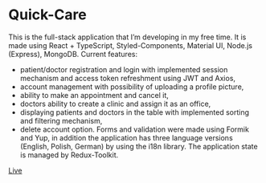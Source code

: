 # Quick-Care

This is the full-stack application that I’m developing in my free time. It is made using React + TypeScript, Styled-Components, Material UI, Node.js (Express), MongoDB. 
Current features:
- patient/doctor registration and login with implemented session mechanism and access token refreshment using JWT and Axios,
- account management with possibility of uploading a profile picture,
- ability to make an appointment and cancel it,
- doctors ability to create a clinic and assign it as an office,
- displaying patients and doctors in the table with implemented sorting and filtering mechanism,
- delete account option. 
Forms and validation were made using Formik and Yup, in addition the application has three language versions (English, Polish, German) by using the i18n library. The application state is managed by Redux-Toolkit.


[Live](https://quick-care.vercel.app)
